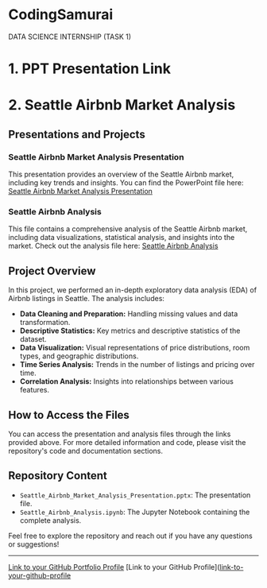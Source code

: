 # CodingSamurai
DATA SCIENCE INTERNSHIP (TASK 1)

# 1. PPT Presentation Link

# 2. Seattle Airbnb Market Analysis

## Presentations and Projects

### Seattle Airbnb Market Analysis Presentation
This presentation provides an overview of the Seattle Airbnb market, including key trends and insights. You can find the PowerPoint file here: [Seattle Airbnb Market Analysis Presentation]([link-to-your-powerpoint-file](https://docs.google.com/presentation/d/1JTvc13nOmNuL4kDo0xQAi4X7VbGpjYCd/edit?usp=drive_link&ouid=112239983230799440814&rtpof=true&sd=true))

### Seattle Airbnb Analysis
This file contains a comprehensive analysis of the Seattle Airbnb market, including data visualizations, statistical analysis, and insights into the market. Check out the analysis file here: [Seattle Airbnb Analysis]([link-to-your-analysis-file](https://github.com/NgainShullai/CodingSamurai/blob/main/SeattleAirbnbDataset.ipynb))

## Project Overview
In this project, we performed an in-depth exploratory data analysis (EDA) of Airbnb listings in Seattle. The analysis includes:

- **Data Cleaning and Preparation:** Handling missing values and data transformation.
- **Descriptive Statistics:** Key metrics and descriptive statistics of the dataset.
- **Data Visualization:** Visual representations of price distributions, room types, and geographic distributions.
- **Time Series Analysis:** Trends in the number of listings and pricing over time.
- **Correlation Analysis:** Insights into relationships between various features.

## How to Access the Files
You can access the presentation and analysis files through the links provided above. For more detailed information and code, please visit the repository's code and documentation sections.

## Repository Content
- `Seattle_Airbnb_Market_Analysis_Presentation.pptx`: The presentation file.
- `Seattle_Airbnb_Analysis.ipynb`: The Jupyter Notebook containing the complete analysis.

Feel free to explore the repository and reach out if you have any questions or suggestions!

---

[Link to your GitHub Portfolio Profile]([link-to-your-github-profile](https://ngainshullai.github.io/Portfolio/))
[Link to your GitHub Profile]([link-to-your-github-profile]([https://ngainshullai.github.io/Portfolio/](https://github.com/NgainShullai))
